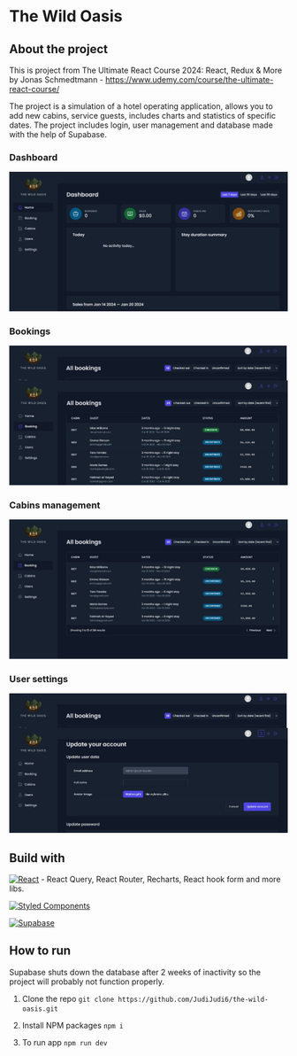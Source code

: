 # The Wild Oasis

## About the project

This is project from The Ultimate React Course 2024: React, Redux & More by Jonas Schmedtmann - https://www.udemy.com/course/the-ultimate-react-course/

The project is a simulation of a hotel operating application, allows you to add new cabins, service guests, includes charts and statistics of specific dates. The project includes login, user management and database made with the help of Supabase.

### Dashboard
![Dashboard](./public/dashboard.jpg)

### Bookings
![Bookings](./public/bookings.jpg)

### Cabins management
![Cabins management](./public/cabins.jpg)

### User settings
![User settings](./public/user.jpg)

## Build with

[![React](https://img.shields.io/badge/React-16-blue.svg)](https://reactjs.org/) - React Query, React Router, Recharts, React hook form and more libs.

[![Styled Components](https://img.shields.io/badge/Styled_Components-5.3.0-orange.svg)](https://styled-components.com/)

[![Supabase](https://img.shields.io/badge/Supabase-1.0.0-blue.svg)](https://supabase.io/)

## How to run
Supabase shuts down the database after 2 weeks of inactivity so the project will probably not function properly.

1. Clone the repo
```git clone https://github.com/JudiJudi6/the-wild-oasis.git```

2. Install NPM packages
```npm i```

3. To run app
```npm run dev```
